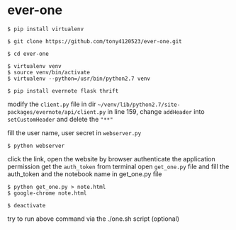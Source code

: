 # ever-one
```
$ pip install virtualenv
```
```
$ git clone https://github.com/tony4120523/ever-one.git
```
```
$ cd ever-one
```
```
$ virtualenv venv
$ source venv/bin/activate
$ virtualenv --python=/usr/bin/python2.7 venv
```
```
$ pip install evernote flask thrift
```
modify the `client.py` file in dir  `~/venv/lib/python2.7/site-packages/evernote/api/client.py`
in line 159, change `addHeader` into `setCustomHeader` and delete the `"**"`

fill the user name, user secret in `webserver.py`
```
$ python webserver
```
click the link, open the website by browser
authenticate the application permission
get the `auth_token` from terminal
open `get_one.py` file and fill the auth_token and the notebook name in get_one.py file
```
$ python get_one.py > note.html
$ google-chrome note.html
```
```
$ deactivate
```
try to run above command via the ./one.sh script (optional)
